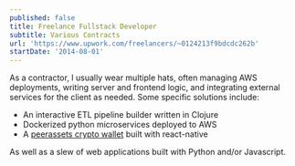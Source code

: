 ```yaml
---
published: false
title: Freelance Fullstack Developer
subtitle: Various Contracts
url: 'https://www.upwork.com/freelancers/~0124213f9bdcdc262b'
startDate: '2014-08-01'
---
```

As a contractor, I usually wear multiple hats, often managing AWS deployments, writing server and frontend logic, and integrating external services for the client as needed. Some specific solutions include:
* An interactive ETL pipeline builder written in Clojure
* Dockerized python microservices deployed to AWS
* A [peerassets crypto wallet](https://peerassets.github.io/chizukeki/) built with react-native

As well as a slew of web applications built with Python and/or Javascript.
